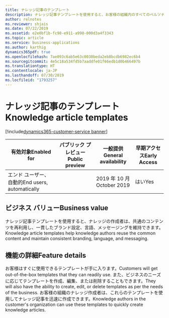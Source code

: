 ```yaml
---
title: ナレッジ記事のテンプレート
description: ナレッジ記事テンプレートを使用すると、お客様の組織内のすべてのペルソナが構造化サポート情報の構築に簡単に参加できるため、ナレッジの収集が簡単になります。
author: relnotes
ms.reviewer: shjais
ms.date: 07/22/2019
ms.assetid: e2e0bf1b-fc98-e911-a990-000d3a4f3343
ms.topic: article
ms.service: business-applications
ms.author: karthig
dynamics365pdf: true
ms.openlocfilehash: 7ae093c6ab5e63c0030beda2eb8bcdb6982ec6b4
ms.sourcegitcommit: 4e5c18a534fd5b7aaddfe01f66edb1d0b466497b
ms.translationtype: HT
ms.contentlocale: ja-JP
ms.lasthandoff: 07/30/2019
ms.locfileid: "1793257"
---
```

# <a name="knowledge-article-templates"></a><span data-ttu-id="99fa3-103">ナレッジ記事のテンプレート</span><span class="sxs-lookup"><span data-stu-id="99fa3-103">Knowledge article templates</span></span>
[!include[dynamics365-customer-service banner](../includes/dynamics365-customer-service.md)]

| <span data-ttu-id="99fa3-104">有効対象</span><span class="sxs-lookup"><span data-stu-id="99fa3-104">Enabled for</span></span>    |  <span data-ttu-id="99fa3-105">パブリック プレビュー</span><span class="sxs-lookup"><span data-stu-id="99fa3-105">Public preview</span></span> | <span data-ttu-id="99fa3-106">一般提供</span><span class="sxs-lookup"><span data-stu-id="99fa3-106">General availability</span></span> | <span data-ttu-id="99fa3-107">早期アクセス</span><span class="sxs-lookup"><span data-stu-id="99fa3-107">Early Access</span></span> |
| ---------- | ---------- |---------- |---------- |
|<span data-ttu-id="99fa3-108">エンド ユーザー、自動的</span><span class="sxs-lookup"><span data-stu-id="99fa3-108">End users, automatically</span></span>|| <span data-ttu-id="99fa3-109">2019 年 10 月</span><span class="sxs-lookup"><span data-stu-id="99fa3-109">October 2019</span></span>|<span data-ttu-id="99fa3-110">はい</span><span class="sxs-lookup"><span data-stu-id="99fa3-110">Yes</span></span> |


## <a name="business-value"></a><span data-ttu-id="99fa3-111">ビジネス バリュー</span><span class="sxs-lookup"><span data-stu-id="99fa3-111">Business value</span></span>
<!-- bv start -->
<span data-ttu-id="99fa3-112">ナレッジ記事テンプレートを使用すると、ナレッジの作成者は、共通のコンテンツを再利用し、一貫したブランド設定、言語、メッセージングを維持できます。</span><span class="sxs-lookup"><span data-stu-id="99fa3-112">Knowledge article templates help knowledge authors reuse the common content and maintain consistent branding, language, and messaging.</span></span>
<!-- bv end -->



## <a name="feature-details"></a><span data-ttu-id="99fa3-113">機能の詳細</span><span class="sxs-lookup"><span data-stu-id="99fa3-113">Feature details</span></span>
<!--feature detail start -->
<span data-ttu-id="99fa3-114">お客様はすぐに使用できるテンプレートが手に入ります。</span><span class="sxs-lookup"><span data-stu-id="99fa3-114">Customers will get out-of-the-box templates that they can readily use.</span></span> <span data-ttu-id="99fa3-115">また、ビジネスのニーズに応じてテンプレートを作成、編集、または削除することもできます。</span><span class="sxs-lookup"><span data-stu-id="99fa3-115">They will also have the ability to create, edit, or delete templates as per the needs of the business.</span></span> <span data-ttu-id="99fa3-116">お客様の組織のナレッジ作成者は、これらのテンプレートを使用してナレッジ記事を迅速に作成できます。</span><span class="sxs-lookup"><span data-stu-id="99fa3-116">Knowledge authors in the customer's organization can use these templates to quickly create knowledge articles.</span></span>
<!--feature detail end -->











